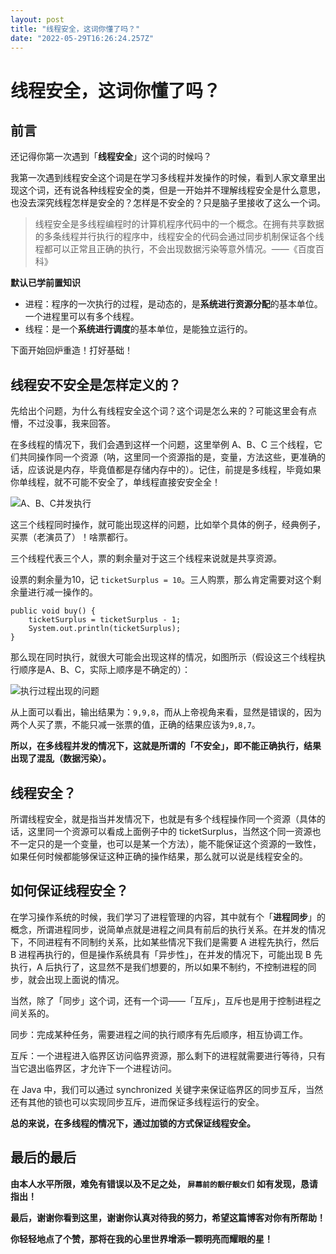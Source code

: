 ```yaml
---
layout: post
title: "线程安全，这词你懂了吗？"
date: "2022-05-29T16:26:24.257Z"
---
```

线程安全，这词你懂了吗？
============

前言
--

还记得你第一次遇到「**线程安全**」这个词的时候吗？

我第一次遇到线程安全这个词是在学习多线程并发操作的时候，看到人家文章里出现这个词，还有说各种线程安全的类，但是一开始并不理解线程安全是什么意思，也没去深究线程怎样是安全的？怎样是不安全的？只是脑子里接收了这么一个词。

> 线程安全是多线程编程时的计算机程序代码中的一个概念。在拥有共享数据的多条线程并行执行的程序中，线程安全的代码会通过同步机制保证各个线程都可以正常且正确的执行，不会出现数据污染等意外情况。——《百度百科》

**默认已学前置知识**

*   进程：程序的一次执行的过程，是动态的，是**系统进行资源分配**的基本单位。一个进程里可以有多个线程。
*   线程：是一个**系统进行调度**的基本单位，是能独立运行的。

下面开始回炉重造！打好基础！

线程安不安全是怎样定义的？
-------------

先给出个问题，为什么有线程安全这个词？这个词是怎么来的？可能这里会有点懵，不过没事，我来回答。

在多线程的情况下，我们会遇到这样一个问题，这里举例 A、B、C 三个线程，它们共同操作同一个资源（呐，这里同一个资源指的是，变量，方法这些，更准确的话，应该说是内存，毕竟值都是存储内存中的）。记住，前提是多线程，毕竟如果你单线程，就不可能不安全了，单线程直接安安全全！

![A、B、C并发执行](https://pic-bed-of-god23bin.oss-cn-shenzhen.aliyuncs.com/img/20220529190829.png)

这三个线程同时操作，就可能出现这样的问题，比如举个具体的例子，经典例子，买票（老演员了）！啥票都行。

三个线程代表三个人，票的剩余量对于这三个线程来说就是共享资源。

设票的剩余量为10，记 `ticketSurplus = 10`。三人购票，那么肯定需要对这个剩余量进行减一操作的。

    public void buy() {
        ticketSurplus = ticketSurplus - 1;
        System.out.println(ticketSurplus);
    }
    

那么现在同时执行，就很大可能会出现这样的情况，如图所示（假设这三个线程执行顺序是A、B、C，实际上顺序是不确定的）：

![执行过程出现的问题](https://pic-bed-of-god23bin.oss-cn-shenzhen.aliyuncs.com/img/20220529190834.png)

从上面可以看出，输出结果为：`9,9,8`，而从上帝视角来看，显然是错误的，因为两个人买了票，不能只减一张票的值，正确的结果应该为`9,8,7`。

**所以，在多线程并发的情况下，这就是所谓的「不安全」，即不能正确执行，结果出现了混乱（数据污染）。**

线程安全？
-----

所谓线程安全，就是指当并发情况下，也就是有多个线程操作同一个资源（具体的话，这里同一个资源可以看成上面例子中的 ticketSurplus，当然这个同一资源也不一定只的是一个变量，也可以是某一个方法），能不能保证这个资源的一致性，如果任何时候都能够保证这种正确的操作结果，那么就可以说是线程安全的。

如何保证线程安全？
---------

在学习操作系统的时候，我们学习了进程管理的内容，其中就有个「**进程同步**」的概念，所谓进程同步，说简单点就是进程之间具有前后的执行关系。在并发的情况下，不同进程有不同制约关系，比如某些情况下我们是需要 A 进程先执行，然后 B 进程再执行的，但是操作系统具有「异步性」，在并发的情况下，可能出现 B 先执行，A 后执行了，这显然不是我们想要的，所以如果不制约，不控制进程的同步，就会出现上面说的情况。

当然，除了「同步」这个词，还有一个词——「互斥」，互斥也是用于控制进程之间关系的。

同步：完成某种任务，需要进程之间的执行顺序有先后顺序，相互协调工作。

互斥：一个进程进入临界区访问临界资源，那么剩下的进程就需要进行等待，只有当它退出临界区，才允许下一个进程访问。

在 Java 中，我们可以通过 synchronized 关键字来保证临界区的同步互斥，当然还有其他的锁也可以实现同步互斥，进而保证多线程运行的安全。

**总的来说，在多线程的情况下，通过加锁的方式保证线程安全。**

最后的最后
-----

**由本人水平所限，难免有错误以及不足之处， `屏幕前的靓仔靓女们` 如有发现，恳请指出！**

**最后，谢谢你看到这里，谢谢你认真对待我的努力，希望这篇博客对你有所帮助！**

**你轻轻地点了个赞，那将在我的心里世界增添一颗明亮而耀眼的星！**